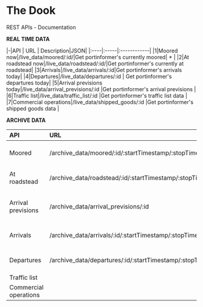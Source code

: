 # The Dook
REST APIs - Documentation 

**REAL TIME DATA**

|-|API | URL | Description|JSON|
|:----|:-----|:------------|
|1|Moored now|/live_data/moored/:id/|Get portinformer's currently moored| * |
|2|At roadstead now|/live_data/roadstead/:id/|Get portinformer's currently at roadstead|
|3|Arrivals|/live_data/arrivals/:id|Get portinformer's arrivals today| 
|4|Departures|/live_data/departures/:id    | Get portinformer's departures today| 
|5|Arrival previsions today|/live_data/arrival_previsions/:id    |Get portinformer's arrival previsions  |
|6|Traffic list|/live_data/traffic_list/:id    |Get portinformer's traffic list data   |
|7|Commercial operations|/live_data/shipped_goods/:id    |Get portinformer's shipped goods data    |


**ARCHIVE DATA**

|API | URL | Description|
|:----|:-----|:------------|
|Moored|/archive_data/moored/:id/:startTimestamp/:stopTimestamp/|Get portinformer moored|
|At roadstead|/archive_data/roadstead/:id/:startTimestamp/:stopTimestamp/|Get portinformer at roadstead|
|Arrival previsions|/archive_data/arrival_previsions/:id    |Get portinformer's arrival previsions  |
|Arrivals|/archive_data/arrivals/:id/:startTimestamp/:stopTimestamp/|Get portinformer arrivals|
|Departures|/archive_data/departures/:id/:startTimestamp/:stopTimestamp/|Get portinformer departures| 
|Traffic list|    |    |
|Commercial operations|    |    |
